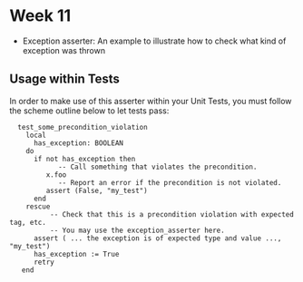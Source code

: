 Week 11
=======

* Exception asserter: An example to illustrate how to check what kind of exception was thrown

## Usage within Tests
In order to make use of this asserter within your Unit Tests, you must follow the scheme outline below to let tests pass:

```
  test_some_precondition_violation
    local
      has_exception: BOOLEAN
    do
      if not has_exception then
            -- Call something that violates the precondition.
         x.foo
            -- Report an error if the precondition is not violated.
         assert (False, "my_test")
      end
    rescue
          -- Check that this is a precondition violation with expected tag, etc.
          -- You may use the exception_asserter here.
      assert ( ... the exception is of expected type and value ..., "my_test")
      has_exception := True
      retry
   end
```
